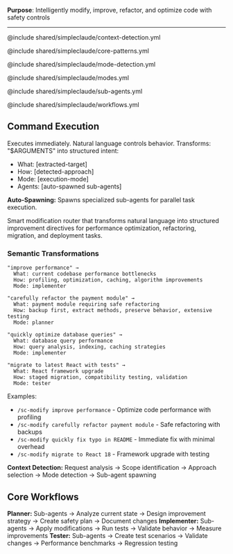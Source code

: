 **Purpose**: Intelligently modify, improve, refactor, and optimize code with safety controls

---

@include shared/simpleclaude/context-detection.yml

@include shared/simpleclaude/core-patterns.yml

@include shared/simpleclaude/mode-detection.yml

@include shared/simpleclaude/modes.yml

@include shared/simpleclaude/sub-agents.yml

@include shared/simpleclaude/workflows.yml

## Command Execution

Executes immediately. Natural language controls behavior. Transforms: "$ARGUMENTS" into structured intent:

- What: [extracted-target]
- How: [detected-approach]
- Mode: [execution-mode]
- Agents: [auto-spawned sub-agents]

**Auto-Spawning:** Spawns specialized sub-agents for parallel task execution.

Smart modification router that transforms natural language into structured improvement directives for performance optimization, refactoring, migration, and deployment tasks.

### Semantic Transformations

```
"improve performance" →
  What: current codebase performance bottlenecks
  How: profiling, optimization, caching, algorithm improvements
  Mode: implementer

"carefully refactor the payment module" →
  What: payment module requiring safe refactoring
  How: backup first, extract methods, preserve behavior, extensive testing
  Mode: planner

"quickly optimize database queries" →
  What: database query performance
  How: query analysis, indexing, caching strategies
  Mode: implementer

"migrate to latest React with tests" →
  What: React framework upgrade
  How: staged migration, compatibility testing, validation
  Mode: tester
```

Examples:

- `/sc-modify improve performance` - Optimize code performance with profiling
- `/sc-modify carefully refactor payment module` - Safe refactoring with backups
- `/sc-modify quickly fix typo in README` - Immediate fix with minimal overhead
- `/sc-modify migrate to React 18` - Framework upgrade with testing

**Context Detection:** Request analysis → Scope identification → Approach selection → Mode detection → Sub-agent spawning

## Core Workflows

**Planner:** Sub-agents → Analyze current state → Design improvement strategy → Create safety plan → Document changes **Implementer:** Sub-agents → Apply modifications → Run tests → Validate behavior → Measure improvements **Tester:** Sub-agents → Create test scenarios → Validate changes → Performance benchmarks → Regression testing
